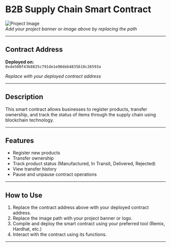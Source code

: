 # B2B Supply Chain Smart Contract

![Project Image](path/to/your-image.png)  
*Add your project banner or image above by replacing the path*

---

## Contract Address

**Deployed on:**  
`0x4e500f43b8835c791de1e98deb4835618c26593a`

*Replace with your deployed contract address*

---

## Description

This smart contract allows businesses to register products, transfer ownership, and track the status of items through the supply chain using blockchain technology.

---

## Features

- Register new products  
- Transfer ownership  
- Track product status (Manufactured, In Transit, Delivered, Rejected)  
- View transfer history  
- Pause and unpause contract operations  

---

## How to Use

1. Replace the contract address above with your deployed contract address.  
2. Replace the image path with your project banner or logo.  
3. Compile and deploy the smart contract using your preferred tool (Remix, Hardhat, etc.)  
4. Interact with the contract using its functions.

---

